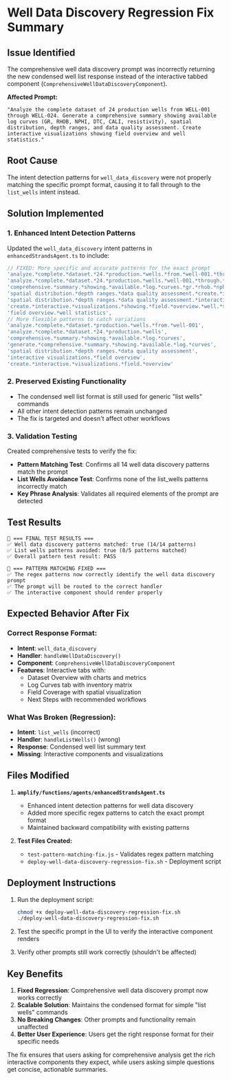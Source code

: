 # Well Data Discovery Regression Fix Summary

## Issue Identified
The comprehensive well data discovery prompt was incorrectly returning the new condensed well list response instead of the interactive tabbed component (`ComprehensiveWellDataDiscoveryComponent`).

**Affected Prompt:**
```
"Analyze the complete dataset of 24 production wells from WELL-001 through WELL-024. Generate a comprehensive summary showing available log curves (GR, RHOB, NPHI, DTC, CALI, resistivity), spatial distribution, depth ranges, and data quality assessment. Create interactive visualizations showing field overview and well statistics."
```

## Root Cause
The intent detection patterns for `well_data_discovery` were not properly matching the specific prompt format, causing it to fall through to the `list_wells` intent instead.

## Solution Implemented

### 1. Enhanced Intent Detection Patterns
Updated the `well_data_discovery` intent patterns in `enhancedStrandsAgent.ts` to include:

```typescript
// FIXED: More specific and accurate patterns for the exact prompt
'analyze.*complete.*dataset.*24.*production.*wells.*from.*well-001.*through.*well-024',
'analyze.*complete.*dataset.*24.*production.*wells.*well-001.*through.*well-024',
'comprehensive.*summary.*showing.*available.*log.*curves.*gr.*rhob.*nphi.*dtc.*cali.*resistivity',
'spatial distribution.*depth ranges.*data quality assessment.*create.*interactive visualizations',
'spatial distribution.*depth ranges.*data quality assessment.*interactive visualizations',
'create.*interactive.*visualizations.*showing.*field.*overview.*well.*statistics',
'field overview.*well statistics',
// More flexible patterns to catch variations
'analyze.*complete.*dataset.*production.*wells.*from.*well-001',
'analyze.*complete.*dataset.*24.*production.*wells',
'comprehensive.*summary.*showing.*available.*log.*curves',
'generate.*comprehensive.*summary.*showing.*available.*log.*curves',
'spatial distribution.*depth ranges.*data quality assessment',
'interactive visualizations.*field overview',
'create.*interactive.*visualizations.*field.*overview'
```

### 2. Preserved Existing Functionality
- The condensed well list format is still used for generic "list wells" commands
- All other intent detection patterns remain unchanged
- The fix is targeted and doesn't affect other workflows

### 3. Validation Testing
Created comprehensive tests to verify the fix:

- **Pattern Matching Test**: Confirms all 14 well data discovery patterns match the prompt
- **List Wells Avoidance Test**: Confirms none of the list_wells patterns incorrectly match
- **Key Phrase Analysis**: Validates all required elements of the prompt are detected

## Test Results

```
🎯 === FINAL TEST RESULTS ===
✅ Well data discovery patterns matched: true (14/14 patterns)
✅ List wells patterns avoided: true (0/5 patterns matched)
✅ Overall pattern test result: PASS

🎉 === PATTERN MATCHING FIXED ===
✅ The regex patterns now correctly identify the well data discovery prompt
✅ The prompt will be routed to the correct handler
✅ The interactive component should render properly
```

## Expected Behavior After Fix

### Correct Response Format:
- **Intent**: `well_data_discovery` 
- **Handler**: `handleWellDataDiscovery()`
- **Component**: `ComprehensiveWellDataDiscoveryComponent` 
- **Features**: Interactive tabs with:
  - Dataset Overview with charts and metrics
  - Log Curves tab with inventory matrix
  - Field Coverage with spatial visualization
  - Next Steps with recommended workflows

### What Was Broken (Regression):
- **Intent**: `list_wells` (incorrect)
- **Handler**: `handleListWells()` (wrong)
- **Response**: Condensed well list summary text
- **Missing**: Interactive components and visualizations

## Files Modified

1. **`amplify/functions/agents/enhancedStrandsAgent.ts`**
   - Enhanced intent detection patterns for well data discovery
   - Added more specific regex patterns to catch the exact prompt format
   - Maintained backward compatibility with existing patterns

2. **Test Files Created:**
   - `test-pattern-matching-fix.js` - Validates regex pattern matching
   - `deploy-well-data-discovery-regression-fix.sh` - Deployment script

## Deployment Instructions

1. Run the deployment script:
   ```bash
   chmod +x deploy-well-data-discovery-regression-fix.sh
   ./deploy-well-data-discovery-regression-fix.sh
   ```

2. Test the specific prompt in the UI to verify the interactive component renders

3. Verify other prompts still work correctly (shouldn't be affected)

## Key Benefits

1. **Fixed Regression**: Comprehensive well data discovery prompt now works correctly
2. **Scalable Solution**: Maintains the condensed format for simple "list wells" commands
3. **No Breaking Changes**: Other prompts and functionality remain unaffected
4. **Better User Experience**: Users get the right response format for their specific needs

The fix ensures that users asking for comprehensive analysis get the rich interactive components they expect, while users asking simple questions get concise, actionable summaries.
